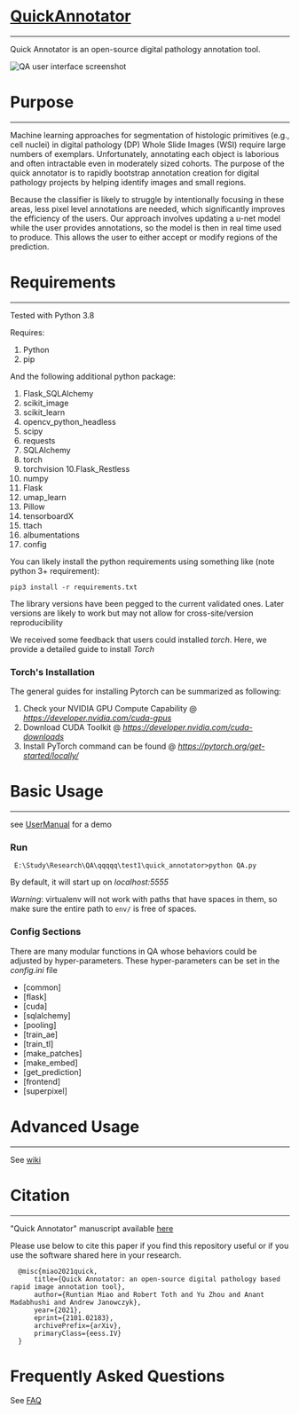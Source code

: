 # [QuickAnnotator](https://arxiv.org/abs/2101.02183)
---
Quick Annotator is an open-source digital pathology annotation tool.

![QA user interface screenshot](https://github.com/choosehappy/QuickAnnotator/wiki/images/Annotation_Page_LayerSwitch.gif)

# Purpose
---
Machine learning approaches for segmentation of histologic primitives (e.g., cell nuclei) in digital 
pathology (DP) Whole Slide Images (WSI) require large numbers of exemplars. Unfortunately, annotating 
each object is laborious and often intractable even in moderately sized cohorts. 
The purpose of the quick annotator is to rapidly bootstrap annotation creation for digital
pathology projects by helping identify images and small regions.

Because the classifier is likely to struggle by intentionally focusing in these areas, 
less pixel level annotations are needed, which significantly improves the efficiency of the users.
Our approach involves updating a u-net model while the user provides annotations, so the model is
then in real time used to produce. This allows the user to either accept or modify regions of the 
prediction.

# Requirements
---
Tested with Python 3.8

Requires:
1. Python 
2. pip

And the following additional python package:
1. Flask_SQLAlchemy
2. scikit_image
3. scikit_learn
4. opencv_python_headless
5. scipy
6. requests
7. SQLAlchemy
8. torch
9. torchvision
10.Flask_Restless
11. numpy
12. Flask
13. umap_learn
14. Pillow
15. tensorboardX
16. ttach
17. albumentations
18. config

You can likely install the python requirements using something like (note python 3+ requirement):
```
pip3 install -r requirements.txt
```
The library versions have been pegged to the current validated ones. 
Later versions are likely to work but may not allow for cross-site/version reproducibility

We received some feedback that users could installed *torch*. Here, we provide a detailed guide to install
*Torch*
### Torch's Installation
The general guides for installing Pytorch can be summarized as following:
1. Check your NVIDIA GPU Compute Capability @ *https://developer.nvidia.com/cuda-gpus* 
2. Download CUDA Toolkit @ *https://developer.nvidia.com/cuda-downloads* 
3. Install PyTorch command can be found @ *https://pytorch.org/get-started/locally/* 


# Basic Usage
---
see [UserManual](https://github.com/choosehappy/QuickAnnotator/wiki/User-Manual) for a demo
### Run
```
 E:\Study\Research\QA\qqqqq\test1\quick_annotator>python QA.py
```
By default, it will start up on *localhost:5555*

*Warning*: virtualenv will not work with paths that have spaces in them, so make sure the entire path to `env/` is free of spaces.
### Config Sections
There are many modular functions in QA whose behaviors could be adjusted by hyper-parameters. These hyper-parameters can 
be set in the *config.ini* file
- [common]
- [flask]
- [cuda]
- [sqlalchemy]
- [pooling]
- [train_ae]
- [train_tl]
- [make_patches]
- [make_embed]
- [get_prediction]
- [frontend]
- [superpixel]


# Advanced Usage
---
See [wiki](https://github.com/choosehappy/QuickAnnotator/wiki)

# Citation
---
"Quick Annotator" manuscript available [here](https://arxiv.org/ftp/arxiv/papers/2101/2101.02183.pdf)

Please use below to cite this paper if you find this repository useful or if you use the software shared here in your research.
```
  @misc{miao2021quick,
      title={Quick Annotator: an open-source digital pathology based rapid image annotation tool}, 
      author={Runtian Miao and Robert Toth and Yu Zhou and Anant Madabhushi and Andrew Janowczyk},
      year={2021},
      eprint={2101.02183},
      archivePrefix={arXiv},
      primaryClass={eess.IV}
  }
```
# Frequently Asked Questions
See [FAQ](https://github.com/choosehappy/QuickAnnotator/wiki/Frequently-Asked-Questions)




